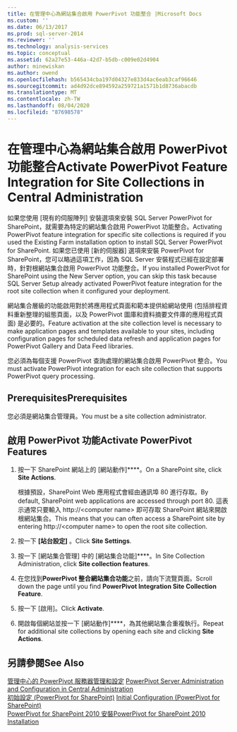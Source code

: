 ```yaml
---
title: 在管理中心為網站集合啟用 PowerPivot 功能整合 |Microsoft Docs
ms.custom: ''
ms.date: 06/13/2017
ms.prod: sql-server-2014
ms.reviewer: ''
ms.technology: analysis-services
ms.topic: conceptual
ms.assetid: 62a27e53-446a-42d7-b5db-c009e02d4904
author: minewiskan
ms.author: owend
ms.openlocfilehash: b565434cba197d04327e833d4ac6eab3caf96646
ms.sourcegitcommit: ad4d92dce894592a259721a1571b1d8736abacdb
ms.translationtype: MT
ms.contentlocale: zh-TW
ms.lasthandoff: 08/04/2020
ms.locfileid: "87698578"
---
```

# <a name="activate-powerpivot-feature-integration-for-site-collections-in-central-administration"></a><span data-ttu-id="ce224-102">在管理中心為網站集合啟用 PowerPivot 功能整合</span><span class="sxs-lookup"><span data-stu-id="ce224-102">Activate PowerPivot Feature Integration for Site Collections in Central Administration</span></span>
  <span data-ttu-id="ce224-103">如果您使用 [現有的伺服陣列] 安裝選項來安裝 SQL Server PowerPivot for SharePoint，就需要為特定的網站集合啟用 PowerPivot 功能整合。</span><span class="sxs-lookup"><span data-stu-id="ce224-103">Activating PowerPivot feature integration for specific site collections is required if you used the Existing Farm installation option to install SQL Server PowerPivot for SharePoint.</span></span> <span data-ttu-id="ce224-104">如果您已使用 [新的伺服器] 選項來安裝 PowerPivot for SharePoint，您可以略過這項工作，因為 SQL Server 安裝程式已經在設定部署時，針對根網站集合啟用 PowerPivot 功能整合。</span><span class="sxs-lookup"><span data-stu-id="ce224-104">If you installed PowerPivot for SharePoint using the New Server option, you can skip this task because SQL Server Setup already activated PowerPivot feature integration for the root site collection when it configured your deployment.</span></span>  
  
 <span data-ttu-id="ce224-105">網站集合層級的功能啟用對於將應用程式頁面和範本提供給網站使用 (包括排程資料重新整理的組態頁面，以及 PowerPivot 圖庫和資料摘要文件庫的應用程式頁面) 是必要的。</span><span class="sxs-lookup"><span data-stu-id="ce224-105">Feature activation at the site collection level is necessary to make application pages and templates available to your sites, including configuration pages for scheduled data refresh and application pages for PowerPivot Gallery and Data Feed libraries.</span></span>  
  
 <span data-ttu-id="ce224-106">您必須為每個支援 PowerPivot 查詢處理的網站集合啟用 PowerPivot 整合。</span><span class="sxs-lookup"><span data-stu-id="ce224-106">You must activate PowerPivot integration for each site collection that supports PowerPivot query processing.</span></span>  
  
## <a name="prerequisites"></a><span data-ttu-id="ce224-107">Prerequisites</span><span class="sxs-lookup"><span data-stu-id="ce224-107">Prerequisites</span></span>  
 <span data-ttu-id="ce224-108">您必須是網站集合管理員。</span><span class="sxs-lookup"><span data-stu-id="ce224-108">You must be a site collection administrator.</span></span>  
  
## <a name="activate-powerpivot-features"></a><span data-ttu-id="ce224-109">啟用 PowerPivot 功能</span><span class="sxs-lookup"><span data-stu-id="ce224-109">Activate PowerPivot Features</span></span>  
  
1.  <span data-ttu-id="ce224-110">按一下 SharePoint 網站上的 [網站動作]\*\*\*\*。</span><span class="sxs-lookup"><span data-stu-id="ce224-110">On a SharePoint site, click **Site Actions**.</span></span>  
  
     <span data-ttu-id="ce224-111">根據預設，SharePoint Web 應用程式會經由通訊埠 80 進行存取。</span><span class="sxs-lookup"><span data-stu-id="ce224-111">By default, SharePoint web applications are accessed through port 80.</span></span> <span data-ttu-id="ce224-112">這表示通常只要輸入 http://\<computer name> 即可存取 SharePoint 網站來開啟根網站集合。</span><span class="sxs-lookup"><span data-stu-id="ce224-112">This means that you can often access a SharePoint site by entering http://\<computer name> to open the root site collection.</span></span>  
  
2.  <span data-ttu-id="ce224-113">按一下 **[站台設定]** 。</span><span class="sxs-lookup"><span data-stu-id="ce224-113">Click **Site Settings**.</span></span>  
  
3.  <span data-ttu-id="ce224-114">按一下 [網站集合管理] 中的 [網站集合功能]\*\*\*\*。</span><span class="sxs-lookup"><span data-stu-id="ce224-114">In Site Collection Administration, click **Site collection features**.</span></span>  
  
4.  <span data-ttu-id="ce224-115">在您找到**PowerPivot 整合網站集合功能**之前，請向下流覽頁面。</span><span class="sxs-lookup"><span data-stu-id="ce224-115">Scroll down the page until you find **PowerPivot Integration Site Collection Feature**.</span></span>  
  
5.  <span data-ttu-id="ce224-116">按一下 [啟用]。</span><span class="sxs-lookup"><span data-stu-id="ce224-116">Click **Activate**.</span></span>  
  
6.  <span data-ttu-id="ce224-117">開啟每個網站並按一下 [網站動作]\*\*\*\*，為其他網站集合重複執行。</span><span class="sxs-lookup"><span data-stu-id="ce224-117">Repeat for additional site collections by opening each site and clicking **Site Actions**.</span></span>  
  
## <a name="see-also"></a><span data-ttu-id="ce224-118">另請參閱</span><span class="sxs-lookup"><span data-stu-id="ce224-118">See Also</span></span>  
 <span data-ttu-id="ce224-119">[管理中心的 PowerPivot 服務器管理和設定](power-pivot-server-administration-and-configuration-in-central-administration.md) </span><span class="sxs-lookup"><span data-stu-id="ce224-119">[PowerPivot Server Administration and Configuration in Central Administration](power-pivot-server-administration-and-configuration-in-central-administration.md) </span></span>  
 <span data-ttu-id="ce224-120">[初始設定 &#40;PowerPivot for SharePoint&#41;](../../sql-server/install/initial-configuration-powerpivot-for-sharepoint.md) </span><span class="sxs-lookup"><span data-stu-id="ce224-120">[Initial Configuration &#40;PowerPivot for SharePoint&#41;](../../sql-server/install/initial-configuration-powerpivot-for-sharepoint.md) </span></span>  
 [<span data-ttu-id="ce224-121">PowerPivot for SharePoint 2010 安裝</span><span class="sxs-lookup"><span data-stu-id="ce224-121">PowerPivot for SharePoint 2010 Installation</span></span>](../../sql-server/install/powerpivot-for-sharepoint-2010-installation.md)  
  
  

